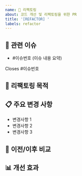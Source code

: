 ```yaml
---
name: 🔄 리팩토링
about: 코드 개선 및 리팩토링을 위한 PR
title: '[REFACTOR] '
labels: refactor
---
```


<!--
  제목은 [REFACTOR] 리팩토링 내용 형식으로 작성해 주세요
  예시: [REFACTOR] 주문 서비스 로직 개선
-->

## 🔗 관련 이슈
<!-- (필수) 해당 PR과 관련된 이슈를 나열해주세요. -->
- #이슈번호 (이슈 내용 요약)

<!-- PR이 병합되면 자동으로 닫힐 이슈 번호를 아래에 작성해주세요. -->
Closes #이슈번호


## 📝 리팩토링 목적
<!-- (필수) 왜 이 리팩토링이 필요한지 설명해주세요. -->


## 📋 주요 변경 사항
<!-- (필수) 어떤 부분이 어떻게 개선되었는지 설명해주세요. -->
- 변경사항 1
- 변경사항 2
- 변경사항 3


## 🔄 이전/이후 비교
<!-- (필수) 코드 변경의 전후를 비교하여 설명해주세요. -->


## 📊 개선 효과
<!-- (필수) 이 리팩토링으로 인한 기대 효과를 설명해주세요. (성능, 가독성, 유지보수성 등) -->


<!-- 
아래는 선택적 필드입니다. 필요한 경우 주석을 해제하여 사용하세요.

## 🔍 리뷰 포인트
리뷰어가 중점적으로 봐주었으면 하는 부분이나 함께 고민해주었으면 하는 내용을 작성해주세요.


## ✅ 테스트 결과
- [ ] 유닛 테스트 통과
- [ ] 통합 테스트 통과
- [ ] 성능 테스트 결과 (해당하는 경우)
--> 